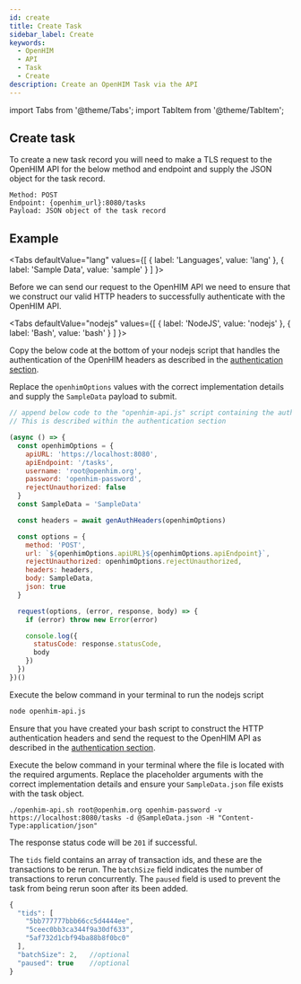 ```yaml
---
id: create
title: Create Task
sidebar_label: Create
keywords:
  - OpenHIM
  - API
  - Task
  - Create
description: Create an OpenHIM Task via the API
---
```


import Tabs from '@theme/Tabs';
import TabItem from '@theme/TabItem';

## Create task

To create a new task record you will need to make a TLS request to the OpenHIM API for the below method and endpoint and supply the JSON object for the task record.

```curl
Method: POST
Endpoint: {openhim_url}:8080/tasks
Payload: JSON object of the task record
```

## Example

<Tabs
  defaultValue="lang"
  values={[
    { label: 'Languages', value: 'lang' },
    { label: 'Sample Data', value: 'sample' }
  ]
}>
<TabItem value="lang">

  Before we can send our request to the OpenHIM API we need to ensure that we construct our valid HTTP headers to successfully authenticate with the OpenHIM API.

  <Tabs
    defaultValue="nodejs"
    values={[
      { label: 'NodeJS', value: 'nodejs' },
      { label: 'Bash', value: 'bash' }
    ]
  }>
  <TabItem value="nodejs">

  Copy the below code at the bottom of your nodejs script that handles the authentication of the OpenHIM headers as described in the [authentication section](../introduction/authentication).

  Replace the `openhimOptions` values with the correct implementation details and supply the `SampleData` payload to submit.

  ```javascript
  // append below code to the "openhim-api.js" script containing the authentication methods.
  // This is described within the authentication section

  (async () => {
    const openhimOptions = {
      apiURL: 'https://localhost:8080',
      apiEndpoint: '/tasks',
      username: 'root@openhim.org',
      password: 'openhim-password',
      rejectUnauthorized: false
    }
    const SampleData = 'SampleData'

    const headers = await genAuthHeaders(openhimOptions)

    const options = {
      method: 'POST',
      url: `${openhimOptions.apiURL}${openhimOptions.apiEndpoint}`,
      rejectUnauthorized: openhimOptions.rejectUnauthorized,
      headers: headers,
      body: SampleData,
      json: true
    }

    request(options, (error, response, body) => {
      if (error) throw new Error(error)

      console.log({
        statusCode: response.statusCode,
        body
      })
    })
  })()
  ```

  Execute the below command in your terminal to run the nodejs script

  ```bash
  node openhim-api.js
  ```

  </TabItem>
  <TabItem value="bash">

  Ensure that you have created your bash script to construct the HTTP authentication headers and send the request to the OpenHIM API as described in the [authentication section](../introduction/authentication).

  Execute the below command in your terminal where the file is located with the required arguments. Replace the placeholder arguments with the correct implementation details and ensure your `SampleData.json` file exists with the task object.

  ```curl
  ./openhim-api.sh root@openhim.org openhim-password -v https://localhost:8080/tasks -d @SampleData.json -H "Content-Type:application/json"
  ```

  </TabItem>
  </Tabs>

  The response status code will be `201` if successful.

</TabItem>
<TabItem value="sample">

  The `tids` field contains an array of transaction ids, and these are the transactions to be rerun. The `batchSize` field indicates the number of transactions to rerun concurrently. The `paused` field is used to prevent the task from being rerun soon after its been added.

  ```javascript
  {
    "tids": [
      "5bb777777bbb66cc5d4444ee",
      "5ceec0bb3ca344f9a30df633",
      "5af732d1cbf94ba88b8f0bc0"
    ],
    "batchSize": 2,   //optional
    "paused": true    //optional
  }
  ```

</TabItem>
</Tabs>
